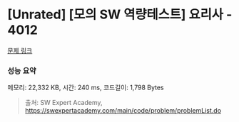 # [Unrated] [모의 SW 역량테스트] 요리사 - 4012 

[문제 링크](https://swexpertacademy.com/main/code/problem/problemDetail.do?contestProbId=AWIeUtVakTMDFAVH) 

### 성능 요약

메모리: 22,332 KB, 시간: 240 ms, 코드길이: 1,798 Bytes



> 출처: SW Expert Academy, https://swexpertacademy.com/main/code/problem/problemList.do